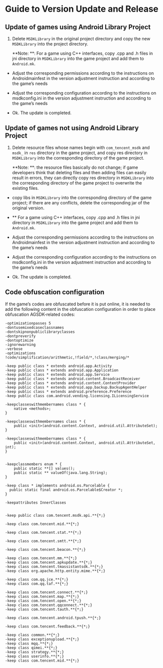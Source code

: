 ﻿Guide to Version Update and Release
=======

## Update of games using Android Library Project

1. Delete `MSDKLibrary` in the original project directory and copy the new `MSDKLibrary` into the project directory.

	**Note: **: For a game using C++ interfaces, copy .cpp and .h files in jni directory in `MSDKLibrary` into the game project and add them to `Android.mk`.

- Adjust the corresponding permissions according to the instructions on Androidmainfest in the version adjustment instruction and according to the game’s needs

- Adjust the corresponding configuration according to the instructions on msdkconfig.ini in the version adjustment instruction and according to the game’s needs

- Ok. The update is completed.

## Update of games not using Android Library Project

1. Delete resource files whose names begin with `com_tencent_msdk` and `msdk_` in `res` directory in the game project, and copy res directory in `MSDKLibrary` into the corresponding directory of the game project.

	**Note: **: the resource files basically do not change; if game developers think that deleting files and then adding files can easily result in errors, they can directly copy res directory in `MSDKLibrary` into the corresponding directory of the game project to overwrite the existing files.

- copy libs in `MSDKLibrary` into the corresponding directory of the game project; if there are any conflicts, delete the corresponding jar of the original version.

- ** For a game using C++ interfaces, copy .cpp and .h files in jni directory in `MSDKLibrary` into the game project and add them to `Android.mk`.

- Adjust the corresponding permissions according to the instructions on Androidmainfest in the version adjustment instruction and according to the game’s needs

- Adjust the corresponding configuration according to the instructions on msdkconfig.ini in the version adjustment instruction and according to the game’s needs

- Ok. The update is completed.

## Code obfuscation configuration

If the game’s codes are obfuscated before it is put online, it is needed to add the following content in the obfuscation configuration in order to place obfuscation AGSDK-related codes:

	-optimizationpasses 5
	-dontusemixedcaseclassnames
	-dontskipnonpubliclibraryclasses
	-dontpreverify
	-dontoptimize
	-ignorewarning
	-verbose
	-optimizations !code/simplification/arithmetic,!field/*,!class/merging/*

	-keep public class * extends android.app.Activity
	-keep public class * extends android.app.Application
	-keep public class * extends android.app.Service
	-keep public class * extends android.content.BroadcastReceiver
	-keep public class * extends android.content.ContentProvider
	-keep public class * extends android.app.backup.BackupAgentHelper
	-keep public class * extends android.preference.Preference
	-keep public class com.android.vending.licensing.ILicensingService

	-keepclasseswithmembernames class * {
		native <methods>;
	}

	-keepclasseswithmembernames class * {
		public <init>(android.content.Context, android.util.AttributeSet);
	}

	-keepclasseswithmembernames class * {
		public <init>(android.content.Context, android.util.AttributeSet, int);
	}


	-keepclassmembers enum * {
		public static **[] values();
		public static ** valueOf(java.lang.String);
	}

	-keep class * implements android.os.Parcelable {
	  public static final android.os.Parcelable$Creator *;
	}

	-keepattributes InnerClasses


	-keep public class com.tencent.msdk.api.**{*;}

	-keep class com.tencent.mid.**{*;}

	-keep class com.tencent.stat.**{*;}

	-keep class com.tencent.smtt.**{*;}

	-keep class com.tencent.beacon.**{*;}

	-keep class com.tencent.mm.**{*;}
	-keep class com.tencent.apkupdate.**{*;}
	-keep class com.tencent.tmassistantsdk.**{*;}
	-keep class org.apache.http.entity.mime.**{*;}

	-keep class com.qq.jce.**{*;}
	-keep class com.qq.taf.**{*;}

	-keep class com.tencent.connect.**{*;}
	-keep class com.tencent.map.**{*;}
	-keep class com.tencent.open.**{*;}
	-keep class com.tencent.qqconnect.**{*;}
	-keep class com.tencent.tauth.**{*;}

	-keep class com.tencent.android.tpush.**{*;}

	-keep class com.tencent.feedback.**{*;}

	-keep class common.**{*;}
	-keep class exceptionupload.**{*;}
	-keep class mqq.**{*;}
	-keep class qimei.**{*;}
	-keep class strategy.**{*;}
	-keep class userinfo.**{*;}
	-keep class com.tencent.mid.**{*;}















